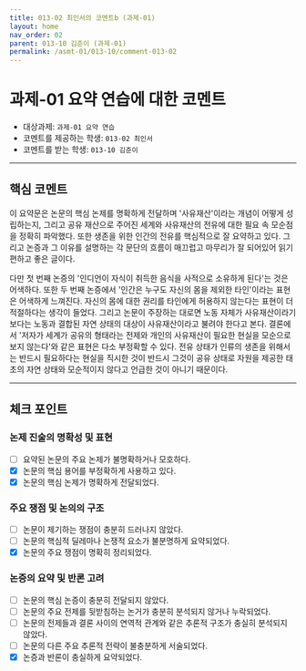 ```yaml
---
title: 013-02 최인서의 코멘트b (과제-01) 
layout: home
nav_order: 02
parent: 013-10 김준이 (과제-01)
permalink: /asmt-01/013-10/comment-013-02
---
```


# 과제-01 요약 연습에 대한 코멘트

- 대상과제: `과제-01 요약 연습`
- 코멘트를 제공하는 학생: `013-02 최인서` 
- 코멘트를 받는 학생: `013-10 김준이` 

---

## 핵심 코멘트

이 요약문은 논문의 핵심 논제를 명확하게 전달하며 '사유재산'이라는 개념이 어떻게 성립하는지, 그리고 공유 재산으로 주어진 세계와 사유재산의 전유에 대한 필요 속 모순점을 정확히 파악했다. 또한 생존을 위한 인간의 전유를 핵심적으로 잘 요약하고 있다. 그리고 논증과 그 이유를 설명하는 각 문단의 흐름이 매끄럽고 마무리가 잘 되어있어 읽기 편하고 좋은 글이다.

다만 첫 번째 논증의 '인디언이 자식이 취득한 음식을 사적으로 소유하게 된다'는 것은 어색하다. 또한 두 번째 논증에서 '인간은 누구도 자신의 몸을 제외한 타인'이라는 표현은 어색하게 느껴진다. 자신의 몸에 대한 권리를 타인에게 허용하지 않는다는 표현이 더 적절하다는 생각이 들었다. 그리고 논문이 주장하는 대로면 노동 자체가 사유재산이라기보다는 노동과 결합된 자연 상태의 대상이 사유재산이라고 불려야 한다고 본다. 결론에서 '저자가 세계가 공유의 형태라는 전제와 개인의 사유재산이 필요한 현실을 모순으로 보지 않는다'와 같은 표현은 다소 부정확할 수 있다. 전유 상태가 인류의 생존을 위해서는 반드시 필요하다는 현실을 직시한 것이 반드시 그것이 공유 상태로 자원을 제공한 태초의 자연 상태와 모순적이지 않다고 언급한 것이 아니기 때문이다.

---

## 체크 포인트

### 논제 진술의 명확성 및 표현  
- [ ] 요약된 논문의 주요 논제가 불명확하거나 모호하다.  
- [x] 논문의 핵심 용어를 부정확하게 사용하고 있다.  
- [x] 논문의 핵심 논제가 명확하게 전달되었다.  

### 주요 쟁점 및 논의의 구조  
- [ ] 논문이 제기하는 쟁점이 충분히 드러나지 않았다.  
- [ ] 논문의 핵심적 딜레마나 논쟁적 요소가 불분명하게 요약되었다.  
- [x] 논문의 주요 쟁점이 명확히 정리되었다.  

### 논증의 요약 및 반론 고려  
- [ ] 논문의 핵심 논증이 충분히 전달되지 않았다.  
- [ ] 논문의 주요 전제를 뒷받침하는 논거가 충분히 분석되지 않거나 누락되었다.  
- [ ] 논문의 전제들과 결론 사이의 연역적 관계와 같은 추론적 구조가 충실히 분석되지 않았다.  
- [ ] 논문의 다른 주요 추론적 전략이 불충분하게 서술되었다.
- [x] 논증과 반론이 충실하게 요약되었다. 